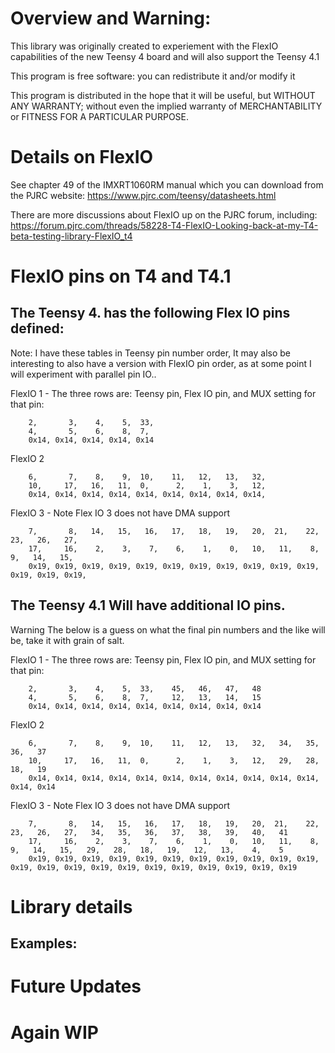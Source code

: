 Overview and Warning: 
=====

This library was originally created to experiement with the FlexIO capabilities of the new Teensy 4 board and
will also support the Teensy 4.1


This program is free software: you can redistribute it and/or modify it 

This program is distributed in the hope that it will be useful,
but WITHOUT ANY WARRANTY; without even the implied warranty of
MERCHANTABILITY or FITNESS FOR A PARTICULAR PURPOSE. 


Details on FlexIO
====================

See chapter 49 of the IMXRT1060RM manual which you can download from the PJRC website:
https://www.pjrc.com/teensy/datasheets.html

There are more discussions about FlexIO up on the PJRC forum, including:
https://forum.pjrc.com/threads/58228-T4-FlexIO-Looking-back-at-my-T4-beta-testing-library-FlexIO_t4


FlexIO pins on T4 and T4.1
==========================

The Teensy 4. has the following Flex IO pins defined:
-------------

Note: I have these tables in Teensy pin number order,  It may also be interesting to also have
a version with FlexIO pin order, as at some point I will experiment with parallel pin IO..

FlexIO 1 - The three rows are: Teensy pin, Flex IO pin, and MUX setting for that pin:
```
    2,       3,    4,    5,  33,
    4,       5,    6,    8,  7, 
    0x14, 0x14, 0x14, 0x14, 0x14
```    

FlexIO 2 
```
    6,       7,    8,    9,  10,    11,   12,   13,   32, 
    10,     17,   16,   11,  0,      2,    1,    3,   12, 
    0x14, 0x14, 0x14, 0x14, 0x14, 0x14, 0x14, 0x14, 0x14, 
```

FlexIO 3 - Note Flex IO 3 does not have DMA support
```
    7,       8,   14,   15,   16,   17,   18,   19,   20,  21,    22,   23,   26,   27,   
    17,     16,    2,    3,    7,    6,    1,    0,   10,   11,    8,    9,   14,   15,    
    0x19, 0x19, 0x19, 0x19, 0x19, 0x19, 0x19, 0x19, 0x19, 0x19, 0x19, 0x19, 0x19, 0x19,
```

The Teensy 4.1 Will have additional IO pins.  
-------------
Warning The below is a guess on what the final pin numbers and the like will be, take it with grain of salt.

FlexIO 1 - The three rows are: Teensy pin, Flex IO pin, and MUX setting for that pin:
```
    2,       3,    4,    5,  33,    45,   46,   47,   48
    4,       5,    6,    8,  7,     12,   13,   14,   15
    0x14, 0x14, 0x14, 0x14, 0x14, 0x14, 0x14, 0x14, 0x14
```    

FlexIO 2 
```
    6,       7,    8,    9,  10,    11,   12,   13,   32,   34,   35,   36,   37
    10,     17,   16,   11,  0,      2,    1,    3,   12,   29,   28,   18,   19
    0x14, 0x14, 0x14, 0x14, 0x14, 0x14, 0x14, 0x14, 0x14, 0x14, 0x14, 0x14, 0x14
```

FlexIO 3 - Note Flex IO 3 does not have DMA support
```
    7,       8,   14,   15,   16,   17,   18,   19,   20,  21,    22,   23,   26,   27,   34,   35,   36,   37,   38,   39,   40,   41
    17,     16,    2,    3,    7,    6,    1,    0,   10,   11,    8,    9,   14,   15,   29,   28,   18,   19,   12,   13,    4,    5 
    0x19, 0x19, 0x19, 0x19, 0x19, 0x19, 0x19, 0x19, 0x19, 0x19, 0x19, 0x19, 0x19, 0x19, 0x19, 0x19, 0x19, 0x19, 0x19, 0x19, 0x19, 0x19 
```


Library details
===============
<to be filled in>

Examples:
---------


Future Updates
==============


Again WIP
=====
